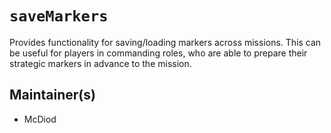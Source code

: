 # `saveMarkers`
Provides functionality for saving/loading markers across missions. This can be useful for players in commanding roles, who are able to prepare their strategic markers in advance to the mission.

## Maintainer(s)
* McDiod
